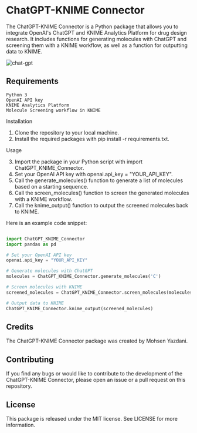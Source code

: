 # ChatGPT-KNIME Connector

The ChatGPT-KNIME Connector is a Python package that allows you to integrate OpenAI's ChatGPT and KNIME Analytics Platform for drug design research. It includes functions for generating molecules with ChatGPT and screening them with a KNIME workflow, as well as a function for outputting data to KNIME.

![chat-gpt](https://user-images.githubusercontent.com/91246296/221001563-b3f973a6-e552-4c3c-b084-7a7f2a245179.png)


## Requirements

    Python 3
    OpenAI API key
    KNIME Analytics Platform
    Molecule Screening workflow in KNIME

Installation

1. Clone the repository to your local machine.
2. Install the required packages with pip install -r requirements.txt.

Usage

3. Import the package in your Python script with import ChatGPT_KNIME_Connector.
4. Set your OpenAI API key with openai.api_key = "YOUR_API_KEY".
5. Call the generate_molecules() function to generate a list of molecules based on a starting sequence.
6. Call the screen_molecules() function to screen the generated molecules with a KNIME workflow.
7. Call the knime_output() function to output the screened molecules back to KNIME.

Here is an example code snippet:

```python

import ChatGPT_KNIME_Connector
import pandas as pd

# Set your OpenAI API key
openai.api_key = "YOUR_API_KEY"

# Generate molecules with ChatGPT
molecules = ChatGPT_KNIME_Connector.generate_molecules('C')

# Screen molecules with KNIME
screened_molecules = ChatGPT_KNIME_Connector.screen_molecules(molecules)

# Output data to KNIME
ChatGPT_KNIME_Connector.knime_output(screened_molecules)
```
## Credits

The ChatGPT-KNIME Connector package was created by Mohsen Yazdani.

## Contributing

If you find any bugs or would like to contribute to the development of the ChatGPT-KNIME Connector, please open an issue or a pull request on this repository.

## License

This package is released under the MIT license. See LICENSE for more information.
